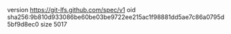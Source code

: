 version https://git-lfs.github.com/spec/v1
oid sha256:9b810d933086be60be03be9722ee215ac1f98881dd5ae7c86a0795d5bf9d8ec0
size 5017
